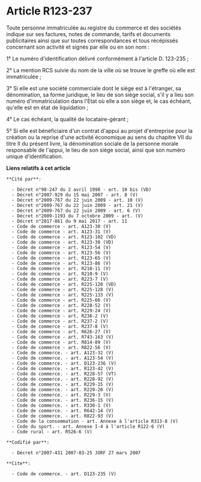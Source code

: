 # Article R123-237

Toute personne immatriculée au registre du commerce et des sociétés indique sur ses factures, notes de commande, tarifs et
documents publicitaires ainsi que sur toutes correspondances et tous récépissés concernant son activité et signés par elle ou
en son nom :

1° Le numéro d'identification délivré conformément à l'article D. 123-235 ;

2° La mention RCS suivie du nom de la ville où se trouve le greffe où elle est immatriculée ;

3° Si elle est une société commerciale dont le siège est à l'étranger, sa dénomination, sa forme juridique, le lieu de son
siège social, s'il y a lieu son numéro d'immatriculation dans l'Etat où elle a son siège et, le cas échéant, qu'elle est en
état de liquidation ;

4° Le cas échéant, la qualité de locataire-gérant ;

5° Si elle est bénéficiaire d'un contrat d'appui au projet d'entreprise pour la création ou la reprise d'une activité
économique au sens du chapitre VII du titre II du présent livre, la dénomination sociale de la personne morale responsable de
l'appui, le lieu de son siège social, ainsi que son numéro unique d'identification.

**Liens relatifs à cet article**

	**Cité par**:

	  - Décret n°98-247 du 2 avril 1998 - art. 10 bis (VD)
	  - Décret n°2007-929 du 15 mai 2007 - art. 8 (V)
	  - Décret n°2009-767 du 22 juin 2009 - art. 10 (V)
	  - Décret n°2009-767 du 22 juin 2009 - art. 21 (V)
	  - Décret n°2009-767 du 22 juin 2009 - art. 6 (V)
	  - Décret n°2009-1193 du 7 octobre 2009 - art. (V)
	  - Décret n°2017-861 du 9 mai 2017 - art. 11
	  - Code de commerce - art. A123-30 (V)
	  - Code de commerce - art. A123-31 (V)
	  - Code de commerce - art. R123-102 (VD)
	  - Code de commerce - art. R123-38 (VD)
	  - Code de commerce - art. R123-54 (V)
	  - Code de commerce - art. R123-56 (V)
	  - Code de commerce - art. R123-65 (V)
	  - Code de commerce - art. R123-86 (V)
	  - Code de commerce - art. R210-11 (V)
	  - Code de commerce - art. R210-9 (V)
	  - Code de commerce - art. R223-7 (V)
	  - Code de commerce - art. R225-120 (VD)
	  - Code de commerce - art. R225-128 (V)
	  - Code de commerce - art. R225-133 (V)
	  - Code de commerce - art. R225-66 (V)
	  - Code de commerce - art. R228-52 (V)
	  - Code de commerce - art. R229-24 (V)
	  - Code de commerce - art. R236-2 (V)
	  - Code de commerce - art. R237-2 (V)
	  - Code de commerce - art. R237-8 (V)
	  - Code de commerce - art. R626-27 (V)
	  - Code de commerce - art. R743-163 (V)
	  - Code de commerce - art. R814-89 (V)
	  - Code de commerce - art. R822-56 (V)
	  - Code de commerce. - art. A123-32 (V)
	  - Code de commerce. - art. A123-54 (V)
	  - Code de commerce. - art. D123-236 (V)
	  - Code de commerce. - art. R123-42 (V)
	  - Code de commerce. - art. R228-57 (VT)
	  - Code de commerce. - art. R228-92 (V)
	  - Code de commerce. - art. R229-15 (V)
	  - Code de commerce. - art. R229-20 (V)
	  - Code de commerce. - art. R229-3 (V)
	  - Code de commerce. - art. R236-15 (V)
	  - Code de commerce. - art. R330-1 (V)
	  - Code de commerce. - art. R642-14 (V)
	  - Code de commerce. - art. R822-93 (V)
	  - Code de la consommation - art. Annexe à l'article R313-8 (V)
	  - Code du sport. - art. Annexe I-4 à l'article R122-6 (V)
	  - Code rural - art. R526-6 (V)

	**Codifié par**:

	  - Décret n°2007-431 2007-03-25 JORF 27 mars 2007

	**Cite**:

	  - Code de commerce. - art. D123-235 (V)
